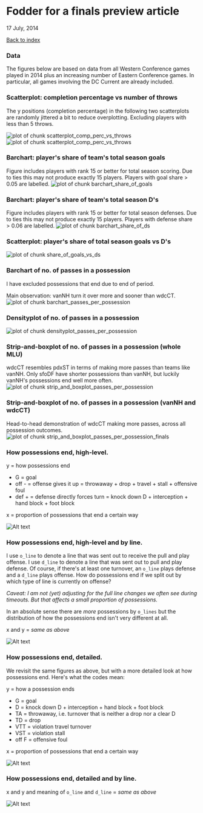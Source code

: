 # Fodder for a finals preview article
17 July, 2014  

<a href="index.html">Back to index</a>

### Data

The figures below are based on data from all Western Conference games played in 2014 plus an increasing number of Eastern Conference games. In particular, all games involving the DC Current are already included.





### Scatterplot: completion percentage vs number of throws

The y positions (completion percentage) in the following two scatterplots are randomly jittered a bit to reduce overplotting. Excluding players with less than 5 throws.

![plot of chunk scatterplot_comp_perc_vs_throws](./2014-07-16_finals-preview_files/figure-html/scatterplot_comp_perc_vs_throws1.png) ![plot of chunk scatterplot_comp_perc_vs_throws](./2014-07-16_finals-preview_files/figure-html/scatterplot_comp_perc_vs_throws2.png) 

### Barchart: player's share of team's total season goals

Figure includes players with rank 15 or better for total season scoring. Due to ties this may not produce exactly 15 players. Players with goal share > 0.05 are labelled.
![plot of chunk barchart_share_of_goals](./2014-07-16_finals-preview_files/figure-html/barchart_share_of_goals.png) 

### Barchart: player's share of team's total season D's
Figure includes players with rank 15 or better for total season defenses. Due to ties this may not produce exactly 15 players. Players with defense share > 0.06 are labelled.
![plot of chunk barchart_share_of_ds](./2014-07-16_finals-preview_files/figure-html/barchart_share_of_ds.png) 

### Scatterplot: player's share of total season goals vs D's
![plot of chunk share_of_goals_vs_ds](./2014-07-16_finals-preview_files/figure-html/share_of_goals_vs_ds.png) 

### Barchart of no. of passes in a possession

I have excluded possessions that end due to end of period.

Main observation: vanNH turn it over more and sooner than wdcCT.
![plot of chunk barchart_passes_per_possession](./2014-07-16_finals-preview_files/figure-html/barchart_passes_per_possession.png) 




### Densityplot of no. of passes in a possession
![plot of chunk densityplot_passes_per_possession](./2014-07-16_finals-preview_files/figure-html/densityplot_passes_per_possession.png) 

### Strip-and-boxplot of no. of passes in a possession (whole MLU)
wdcCT resembles pdxST in terms of making more passes than teams like vanNH. Only sfoDF have shorter possessions than vanNH, but luckily vanNH's possessions end well more often.
![plot of chunk strip_and_boxplot_passes_per_possession](./2014-07-16_finals-preview_files/figure-html/strip_and_boxplot_passes_per_possession.png) 

### Strip-and-boxplot of no. of passes in a possession (vanNH and wdcCT)
Head-to-head demonstration of wdcCT making more passes, across all possession outcomes.
![plot of chunk strip_and_boxplot_passes_per_possession_finals](./2014-07-16_finals-preview_files/figure-html/strip_and_boxplot_passes_per_possession_finals.png) 

### How possessions end, high-level.

y = how possessions end   

  * G = goal
  * off - = offense gives it up = throwaway + drop + travel + stall + offensive foul
  * def + = defense directly forces turn = knock down D + interception + hand block + foot block

x = proportion of possessions that end a certain way

![Alt text](figs/fp_barchart_how_possessions_end_coarse_by_poss_team.png)

### How possessions end, high-level and by line.

I use `o_line` to denote a line that was sent out to receive the pull and play offense. I use `d_line` to denote a line that was sent out to pull and play defense. Of course, if there's at least one turnover, an `o_line` plays defense and a `d_line` plays offense. How do possessions end if we split out by which type of line is currently on offense?

*Caveat: I am not (yet) adjusting for the full line changes we often see during timeouts. But that affects a small proportion of possessions.*

In an absolute sense there are *more* possessions by `o_lines` but the distribution of how the possessions end isn't very different at all.

x and y = *same as above*  

![Alt text](figs/fp_barchart_how_possessions_end_coarse_by_line_and_poss_team.png)

### How possessions end, detailed.

We revisit the same figures as above, but with a more detailed look at how possessions end. Here's what the codes mean:

y = how a possession ends  

  * G = goal
  * D = knock down D + interception + hand block + foot block
  * TA = throwaway, i.e. turnover that is neither a drop nor a clear D
  * TD = drop
  * VTT = violation travel turnover
  * VST = violation stall
  * off F = offensive foul
  
x = proportion of possessions that end a certain way  

![Alt text](figs/fp_barchart_how_possessions_end_detailed_by_poss_team.png)

### How possessions end, detailed and by line.

x and y and meaning of `o_line` and `d_line` = *same as above*  

![Alt text](figs/fp_barchart_how_possessions_end_detailed_by_line_and_poss_team.png)
